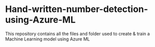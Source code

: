 # Hand-written-number-detection-using-Azure-ML
This repository contains all the files and folder used to create &amp; train a Machine Learning model using Azure ML
